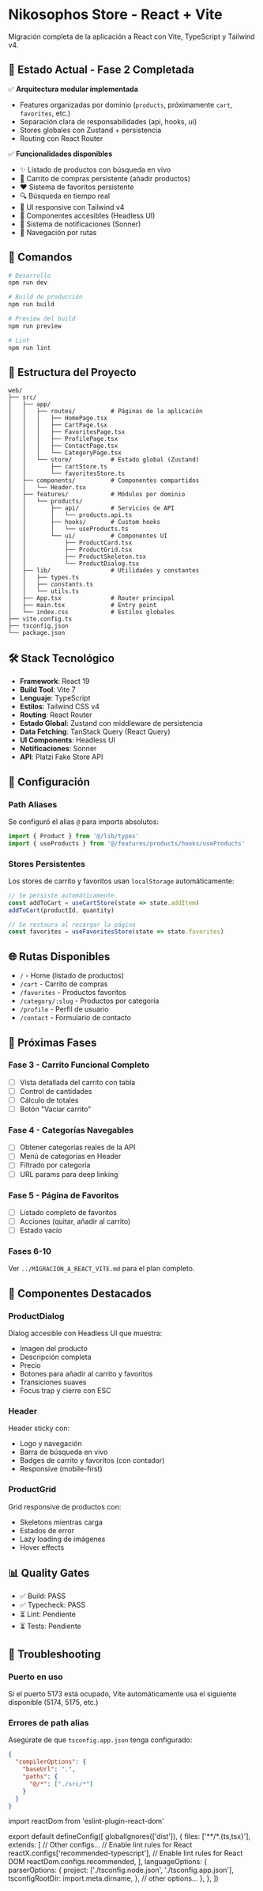 # Nikosophos Store - React + Vite

Migración completa de la aplicación a React con Vite, TypeScript y Tailwind v4.

## 🎯 Estado Actual - Fase 2 Completada

✅ **Arquitectura modular implementada**
- Features organizadas por dominio (`products`, próximamente `cart`, `favorites`, etc.)
- Separación clara de responsabilidades (api, hooks, ui)
- Stores globales con Zustand + persistencia
- Routing con React Router

✅ **Funcionalidades disponibles**
- ✨ Listado de productos con búsqueda en vivo
- 🛒 Carrito de compras persistente (añadir productos)
- ❤️ Sistema de favoritos persistente
- 🔍 Búsqueda en tiempo real
- 📱 UI responsive con Tailwind v4
- 🎨 Componentes accesibles (Headless UI)
- 🔔 Sistema de notificaciones (Sonner)
- 🚀 Navegación por rutas

## 🚀 Comandos

```bash
# Desarrollo
npm run dev

# Build de producción
npm run build

# Preview del build
npm run preview

# Lint
npm run lint
```

## 📁 Estructura del Proyecto

```
web/
├── src/
│   ├── app/
│   │   ├── routes/          # Páginas de la aplicación
│   │   │   ├── HomePage.tsx
│   │   │   ├── CartPage.tsx
│   │   │   ├── FavoritesPage.tsx
│   │   │   ├── ProfilePage.tsx
│   │   │   ├── ContactPage.tsx
│   │   │   └── CategoryPage.tsx
│   │   └── store/           # Estado global (Zustand)
│   │       ├── cartStore.ts
│   │       └── favoritesStore.ts
│   ├── components/          # Componentes compartidos
│   │   └── Header.tsx
│   ├── features/            # Módulos por dominio
│   │   └── products/
│   │       ├── api/         # Servicios de API
│   │       │   └── products.api.ts
│   │       ├── hooks/       # Custom hooks
│   │       │   └── useProducts.ts
│   │       └── ui/          # Componentes UI
│   │           ├── ProductCard.tsx
│   │           ├── ProductGrid.tsx
│   │           ├── ProductSkeleton.tsx
│   │           └── ProductDialog.tsx
│   ├── lib/                 # Utilidades y constantes
│   │   ├── types.ts
│   │   ├── constants.ts
│   │   └── utils.ts
│   ├── App.tsx              # Router principal
│   ├── main.tsx             # Entry point
│   └── index.css            # Estilos globales
├── vite.config.ts
├── tsconfig.json
└── package.json
```

## 🛠 Stack Tecnológico

- **Framework**: React 19
- **Build Tool**: Vite 7
- **Lenguaje**: TypeScript
- **Estilos**: Tailwind CSS v4
- **Routing**: React Router
- **Estado Global**: Zustand con middleware de persistencia
- **Data Fetching**: TanStack Query (React Query)
- **UI Components**: Headless UI
- **Notificaciones**: Sonner
- **API**: Platzi Fake Store API

## 🔧 Configuración

### Path Aliases
Se configuró el alias `@` para imports absolutos:

```typescript
import { Product } from '@/lib/types'
import { useProducts } from '@/features/products/hooks/useProducts'
```

### Stores Persistentes
Los stores de carrito y favoritos usan `localStorage` automáticamente:

```typescript
// Se persiste automáticamente
const addToCart = useCartStore(state => state.addItem)
addToCart(productId, quantity)

// Se restaura al recargar la página
const favorites = useFavoritesStore(state => state.favorites)
```

## 🌐 Rutas Disponibles

- `/` - Home (listado de productos)
- `/cart` - Carrito de compras
- `/favorites` - Productos favoritos
- `/category/:slug` - Productos por categoría
- `/profile` - Perfil de usuario
- `/contact` - Formulario de contacto

## 📝 Próximas Fases

### Fase 3 - Carrito Funcional Completo
- [ ] Vista detallada del carrito con tabla
- [ ] Control de cantidades
- [ ] Cálculo de totales
- [ ] Botón "Vaciar carrito"

### Fase 4 - Categorías Navegables
- [ ] Obtener categorías reales de la API
- [ ] Menú de categorías en Header
- [ ] Filtrado por categoría
- [ ] URL params para deep linking

### Fase 5 - Página de Favoritos
- [ ] Listado completo de favoritos
- [ ] Acciones (quitar, añadir al carrito)
- [ ] Estado vacío

### Fases 6-10
Ver `../MIGRACION_A_REACT_VITE.md` para el plan completo.

## 🎨 Componentes Destacados

### ProductDialog
Dialog accesible con Headless UI que muestra:
- Imagen del producto
- Descripción completa
- Precio
- Botones para añadir al carrito y favoritos
- Transiciones suaves
- Focus trap y cierre con ESC

### Header
Header sticky con:
- Logo y navegación
- Barra de búsqueda en vivo
- Badges de carrito y favoritos (con contador)
- Responsive (mobile-first)

### ProductGrid
Grid responsive de productos con:
- Skeletons mientras carga
- Estados de error
- Lazy loading de imágenes
- Hover effects

## 📊 Quality Gates

- ✅ Build: PASS
- ✅ Typecheck: PASS
- ⏳ Lint: Pendiente
- ⏳ Tests: Pendiente

## 🐛 Troubleshooting

### Puerto en uso
Si el puerto 5173 está ocupado, Vite automáticamente usa el siguiente disponible (5174, 5175, etc.)

### Errores de path alias
Asegúrate de que `tsconfig.app.json` tenga configurado:
```json
{
  "compilerOptions": {
    "baseUrl": ".",
    "paths": {
      "@/*": ["./src/*"]
    }
  }
}
```
import reactDom from 'eslint-plugin-react-dom'

export default defineConfig([
  globalIgnores(['dist']),
  {
    files: ['**/*.{ts,tsx}'],
    extends: [
      // Other configs...
      // Enable lint rules for React
      reactX.configs['recommended-typescript'],
      // Enable lint rules for React DOM
      reactDom.configs.recommended,
    ],
    languageOptions: {
      parserOptions: {
        project: ['./tsconfig.node.json', './tsconfig.app.json'],
        tsconfigRootDir: import.meta.dirname,
      },
      // other options...
    },
  },
])
```
